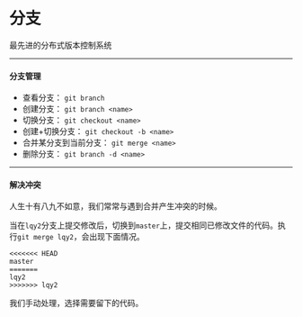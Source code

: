 # 分支

最先进的分布式版本控制系统

<hr/>

#### 分支管理

* 查看分支： `git branch`
* 创建分支： `git branch <name>`
* 切换分支： `git checkout <name>`
* 创建+切换分支： `git checkout -b <name>`
* 合并某分支到当前分支： `git merge <name>`
* 删除分支： `git branch -d <name>`

<hr/>

#### 解决冲突

人生十有八九不如意，我们常常与遇到合并产生冲突的时候。

当在`lqy2`分支上提交修改后，切换到`master`上，提交相同已修改文件的代码。执行`git merge lqy2`，会出现下面情况。

```
<<<<<<< HEAD
master
=======
lqy2
>>>>>>> lqy2
```

我们手动处理，选择需要留下的代码。






